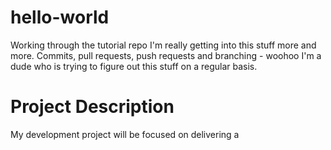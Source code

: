 # hello-world
Working through the tutorial repo
I'm really getting into this stuff more and more. Commits, pull requests, push requests and branching - woohoo
I'm a dude who is trying to figure out this stuff on a regular basis.


# Project Description
My development project will be focused on delivering a 
